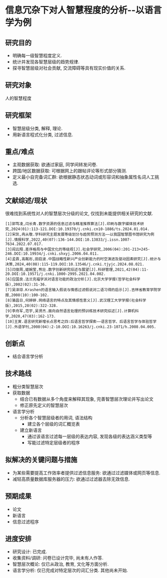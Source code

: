 
# 信息冗杂下对人智慧程度的分析--以语言学为例

## 研究目的
- 明确每一级智慧程度定义.
- 统计并发现各智慧层级的趋势规律.
- 探寻智慧层级对社会贡献, 交流障碍等具有现实价值的关系.

## 研究对象
人的智慧程度

## 研究框架
- 智慧层级分类, 解释, 理论.
- 用新语言程式化分类, 过滤信息.

## 重点/难点
- 主观数据获取: 欲通过家庭, 同学间转发问卷.
- 跨国/地区数据获取: 可根据网上的跟帖评论等形式部分猜测.
- 定义最小自完备词汇群: 欲根据静态状态动词或形容词和抽象属性名词人工挑选.

## 文献综述/现状
很难找到系统性对人的智慧层次分级的论文, 仅找到未能提供相关研究的文献.
```
[1]郭笃凌,闫长青.数字资源的信息过滤与精准推荐算法[J].印刷与数字媒体技术研究,2024(01):113-121.DOI:10.19370/j.cnki.cn10-1886/ts.2024.01.014.
[2]宋凯,冉从敬.学科研究主题发展等级划分与趋势预测方法——以我国智慧图书馆研究为例[J].情报科学,2022,40(07):136-144.DOI:10.13833/j.issn.1007-7634.2022.07.017.
[3]阎云翔.差序格局与中国文化的等级观[J].社会学研究,2006(04):201-213+245-246.DOI:10.19934/j.cnki.shxyj.2006.04.011.
[4]孟霏,高粼彤,田启波.中国战略性新兴产业创新能力的时空演进及驱动因素研究[J].统计与决策,2024,40(08):115-119.DOI:10.13546/j.cnki.tjyjc.2024.08.021.
[5]闫俊周,姬婉莹,熊壮.数字创新研究综述与展望[J].科研管理,2021,42(04):11-20.DOI:10.19571/j.cnki.1000-2995.2021.04.002.
[6]应国良.法兰克福学派对语言功能的政治分析[J].北京大学学报(哲学社会科学版),2002(02):31-36.
[7]吴泽琼.Krashen的语言输入假说与情感过滤假说对二语习得的启示[J].吉林省教育学院学报,2008(10):100-102.
[8]骆昌日,何婷婷.网络语言的特点及其情感性意义[J].武汉理工大学学报(社会科学版),2015,28(02):322-328.
[9]李舟军,范宇,吴贤杰.面向自然语言处理的预训练技术研究综述[J].计算机科学,2020,47(03):162-173.
[10]王寅.语言研究新增长点思考之四:后语言哲学探索——语言哲学、后语言哲学与体验哲学[J].外语学刊,2008(04):2-10.DOI:10.16263/j.cnki.23-1071/h.2008.04.005.
```

## 创新点
- 结合语言学分析

## 技术路线
- 粗分类智慧层次
- 获取数据
  - 结合已有数据从多个角度来解释其现象, 完善智慧层次理论并写出论文
  - 修正原先定义的智慧层次
- 语言学分析
  - 分析各个智慧层级者的用词, 语法结构
	- 建立各个层级的词汇概览表
  - 建立新语言
	- 通过该语言过滤每一层级的表达内容, 发现各级的表达涵义类型等
	- 写能过滤特定层级者的程序

## 拟解决的关键问题与措施
- 为某些需要提高工作效率者提供过滤信息服务: 欲通过过滤媒体或网页等信息.
- 减轻高质量数据库服务器的压力: 欲通过过滤器去除无效信息.

## 预期成果
- 论文
- 新语言
- 信息过滤程序

## 进度安排
- 研究设计: 已完成.
- 收集资料/调研: 问卷已设计完毕, 尚未有人作答.
- 智慧层次概论: 仅已从政治, 教育, 文化等方面分析.
- 语言学分析: 仅已完成对特定层次的词汇分类.
其他尚未开始.
